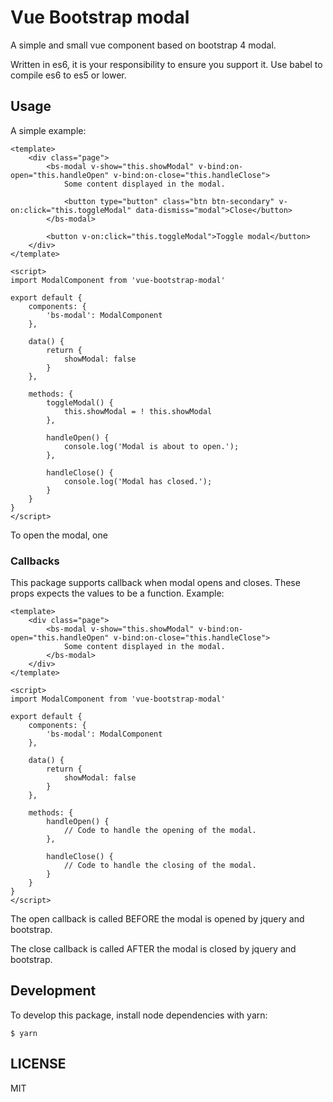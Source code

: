 # Vue Bootstrap modal

A simple and small vue component based on bootstrap 4 modal.

Written in es6, it is your responsibility to ensure you support it. Use babel to compile es6 to es5 or lower.

## Usage

A simple example:

```vue
<template>
    <div class="page">
        <bs-modal v-show="this.showModal" v-bind:on-open="this.handleOpen" v-bind:on-close="this.handleClose">
            Some content displayed in the modal.
            
            <button type="button" class="btn btn-secondary" v-on:click="this.toggleModal" data-dismiss="modal">Close</button>
        </bs-modal>
        
        <button v-on:click="this.toggleModal">Toggle modal</button>
    </div>
</template>

<script>
import ModalComponent from 'vue-bootstrap-modal'

export default {
    components: {
        'bs-modal': ModalComponent
    },
    
    data() {
        return {
            showModal: false
        }
    },
    
    methods: {
        toggleModal() {
            this.showModal = ! this.showModal
        },

        handleOpen() {
            console.log('Modal is about to open.');
        },

        handleClose() {
            console.log('Modal has closed.');
        }
    }
}
</script>
```

To open the modal, one 

### Callbacks

This package supports callback when modal opens and closes. These props expects
the values to be a function. Example:

```vue
<template>
    <div class="page">
        <bs-modal v-show="this.showModal" v-bind:on-open="this.handleOpen" v-bind:on-close="this.handleClose">
            Some content displayed in the modal.
        </bs-modal>
    </div>
</template>

<script>
import ModalComponent from 'vue-bootstrap-modal'

export default {
    components: {
        'bs-modal': ModalComponent
    },
    
    data() {
        return {
            showModal: false
        }
    },
    
    methods: {
        handleOpen() {
            // Code to handle the opening of the modal.
        },
        
        handleClose() {
            // Code to handle the closing of the modal.
        }
    }
}
</script>
```

The open callback is called BEFORE the modal is opened by jquery and bootstrap.

The close callback is called AFTER the modal is closed by jquery and bootstrap.

## Development

To develop this package, install node dependencies with yarn:
```
$ yarn
```

## LICENSE

MIT
